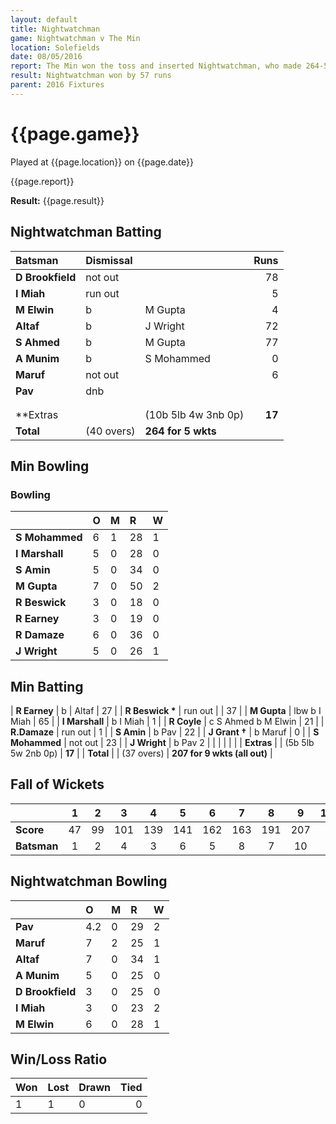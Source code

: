 ```yaml
---
layout: default
title: Nightwatchman
game: Nightwatchman v The Min
location: Solefields
date: 08/05/2016
report: The Min won the toss and inserted Nightwatchman, who made 264-5 in 40 overs. The Min made 207-9 (all out) in 37 overs.
result: Nightwatchman won by 57 runs
parent: 2016 Fixtures
---
```


# {{page.game}}

Played at {{page.location}} on {{page.date}}

{{page.report}}

**Result:** {{page.result}}

## Nightwatchman Batting

| Batsman | Dismissal |  | Runs |
|:---|:---|---|---:|
| **D Brookfield** | not out |  | 78 |
| **I Miah** | run out |  | 5 |
| **M Elwin** | b | M Gupta | 4 |
| **Altaf** | b  | J Wright | 72 |
| **S Ahmed** | b | M Gupta | 77 |
| **A Munim** | b | S Mohammed | 0 |
| **Maruf** | not out |  | 6 |
| **Pav** | dnb |  |  |
|  |  |  |  |
|  |  |  |  |
| **Extras |  | (10b 5lb 4w 3nb 0p) | **17** |
| **Total** | (40 overs) | **264 for 5 wkts** |

## Min Bowling

### Bowling

| | O | M | R | W |
|---|:---|:---|:---|:---|
| **S Mohammed** | 6 | 1 | 28 | 1 |
| **I Marshall** | 5 | 0 | 28 | 0 |
| **S Amin** | 5 | 0 | 34 | 0 |
| **M Gupta** | 7 | 0 | 50 | 2 |
| **R Beswick** | 3 | 0 | 18 | 0 |
| **R Earney** | 3 | 0 | 19 | 0 |
| **R Damaze** | 6 | 0 | 36 | 0 |
| **J Wright** | 5 | 0 | 26 | 1 |

## Min Batting

| **R Earney** | b | Altaf | 27 |
| **R Beswick &#42;** | run out |  | 37 |
| **M Gupta** | lbw b I Miah | 65 |
| **I Marshall** | b I Miah | 1 |
| **R Coyle** | c S Ahmed b M Elwin | 21 |
| **R.Damaze** | run out | 1 |
| **S Amin** | b Pav | 22 |
| **J Grant &#8224;** | b Maruf | 0 |
| **S Mohammed** | not out | 23 |
| **J Wright** | b Pav 2 |
|  |  |  |  |
| **Extras** | | (5b 5lb 5w 2nb 0p) | **17** | 
| **Total** | | (37 overs) | ****207 for 9 wkts (all out)**** | 

## Fall of Wickets

| | 1 | 2 | 3 | 4 | 5 | 6 | 7 | 8 | 9 | 10 |
|---|:---:|:---:|:---:|:---:|:---:|:---:|:---:|:---:|:---:|:---:|
| **Score** | 47 | 99 | 101 | 139 | 141 | 162 | 163 | 191 | 207 |   |
| **Batsman** | 1 | 2 | 4 | 3 | 6 | 5 | 8 | 7 | 10 |   |


## Nightwatchman Bowling

| | O | M | R | W |
|---|:---|:---|:---|:---|
| **Pav** | 4.2 | 0 | 29 | 2 |
| **Maruf** | 7 | 2 | 25 | 1 |
| **Altaf** | 7 | 0 | 34 | 1 |
| **A Munim** | 5 | 0 | 25 | 0 |
| **D Brookfield** | 3 | 0 | 25 | 0 |
| **I Miah** | 3 | 0 | 23 | 2 |
| **M Elwin** | 6 | 0 | 28 | 1 |

## Win/Loss Ratio

| Won | Lost | Drawn | Tied |
|:---|:---|:---|---:|
| 1 | 1 | 0 | 0 |
